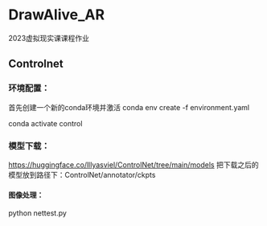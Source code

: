 # DrawAlive_AR
2023虚拟现实课课程作业

## Controlnet
### 环境配置：
首先创建一个新的conda环境并激活
conda env create -f environment.yaml

conda activate control

### 模型下载：
https://huggingface.co/lllyasviel/ControlNet/tree/main/models
把下载之后的模型放到路径下：ControlNet/annotator/ckpts

#### 图像处理：
python nettest.py
